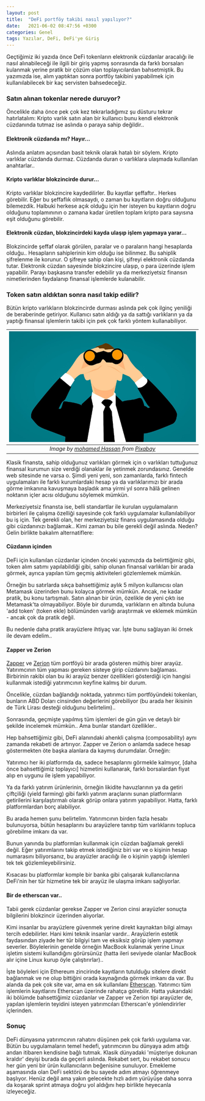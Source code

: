 ```yaml
---
layout: post
title:  "DeFi portföy takibi nasıl yapılıyor?"
date:   2021-06-02 08:47:56 +0300
categories: Genel
tags: Yazılar, DeFi, DeFi'ye Giriş
---
```



Geçtiğimiz iki yazıda önce DeFi tokenların elektronik cüzdanlar aracalığı ile nasıl alınabileceği ile ilgili bir giriş yapmış sonrasında da farklı borsaları kulanmak yerine pratik bir çözüm olan toplayıcılardan bahsetmiştik. Bu yazımızda ise, alım yaptıktan sonra portföy takibini yapabilmek için kullanılabilecek bir kaç servisten bahsedeceğiz. 

### Satın alınan tokenlar nerede duruyor? 
Öncelikle daha önce pek çok kez tekrarladığımız şu düsturu tekrar hatırlatalım: Kripto varlık satın alan bir kullanıcı bunu kendi elektronik cüzdanında tutmaz ise aslında o paraya sahip değildir.. 

#### Elektronik cüzdanda mı? Hayır...
Aslında anlatım açısından basit teknik olarak hatalı bir söylem. Kripto varlıklar cüzdanda durmaz. Cüzdanda duran o varlıklara ulaşmada kullanılan anahtarlar.. 

#### Kripto varlıklar blokzincirde durur... 
Kripto varlıklar blokzincire kaydedilirler. Bu kayıtlar şeffaftır.. Herkes görebilir. Eğer bu şeffaflık olmasaydı, o zaman bu kayıtların doğru olduğunu bilemezdik. Halbuki herkese açık olduğu için her isteyen bu kayıtların doğru olduğunu toplamınının o zamana kadar üretilen toplam kripto para sayısına eşit olduğunu görebilir. 

#### Elektronik cüzdan, blokzincirdeki kayda ulaşıp işlem yapmaya yarar... 
Blokzincirde şeffaf olarak görülen, paralar ve o paraların hangi hesaplarda olduğu.. Hesapların sahiplerinin kim olduğu ise bilinmez. Bu sahiplik şifrelenme ile korunur. O şifreye sahip olan kişi, şifreyi elektronik cüzdanda tutar. Elektronik cüzdan sayesinde blokzincire ulaşıp, o para üzerinde işlem yapabilir. Parayı başkasına transfer edebilir ya da merkeziyetsiz finansın nimetlerinden faydalanıp finansal işlemlerde kulanabilir. 

### Token satın aldıktan sonra nasıl takip edilir?
Bütün kripto varlıkların blokzincirde durması aslında pek çok ilginç yeniliği de beraberinde getiriyor. Kullanıcı satın aldığı ya da sattığı varlıkların ya da yaptığı finansal işlemlerin takibi için pek çok farklı yöntem kullanabiliyor. 


| ![observe](/assets/observe-3539810_800.jpg)|
|:--:| 
| *Image by [mohamed Hassan](https://pixabay.com/users/mohamed_hassan-5229782/) from [Pixabay](https://pixabay.com/)*|

Klasik finansta, sahip olduğunuz varlıkları görmek için o varlıkları tuttuğunuz finansal kurumun size verdiği olanaklar ile yetinmek zorundasınız. Genelde web sitesinde ne varsa o. Şimdi yeni yeni, son zamanlarda, farklı fintech uygulamaları ile farklı kurumlardaki hesap ya da varlıklarımızı bir arada görme imkanına kavuşmaya başladık ama yirmi yıl sonra hâlâ gelinen noktanın içler acısı olduğunu söylemek mümkün. 

Merkeziyetsiz finansta ise, belli standartlar ile kurulan uygulamaların birbirleri ile çalışma özelliği sayesinde çok farklı uygulamalar kullanılabiliyor bu iş için. Tek gerekli olan, her merkeziyetsiz finans uygulamasında olduğu gibi cüzdanınızı bağlamak.. Kimi zaman bu bile gerekli değil aslında. Neden? Gelin birlikte bakalım alternatiflere: 

#### Cüzdanın içinden
DeFi için kullanılan cüzdanlar içinden önceki yazımızda da belirttiğimiz gibi, token alım satımı yapılabildiği gibi, sahip olunan finansal varlıkları bir arada görmek, ayrıca yapılan tüm geçmiş aktiviteleri gözlemlemek mümkün. 

Örneğin bu satırlarda sıkça bahsettiğimiz aylık 5 milyon kullanıcısı olan Metamask üzerinden bunu kolayca görmek mümkün. Ancak, ne kadar pratik, bu konu tartışmalı. Satın alınan bir ürün, özelikle de yeni çıktı ise Metamask'ta olmayabiliyor. Böyle bir durumda, varlıkların en altında buluna 'add token' (token ekle) bölümünden varlığı araştırmak ve eklemek mümkün - ancak çok da pratik değil. 

Bu nedenle daha pratik arayüzlere ihtiyaç var. İşte bunu sağlayan iki örnek ile devam edelim.. 

#### Zapper ve Zerion
[Zapper](https://zapper.fi) ve [Zerion](https://zerion.io) tüm portföyü bir arada gösteren müthiş birer arayüz. Yatırımcının tüm yapması gereken sisteye girip cüzdanını bağlaması. Birbirinin rakibi olan bu iki arayüz benzer özellikleri gösterdiği için hangisi kullanmak istediği yatırımcının keyfine kalmış bir durum. 

Öncelikle, cüzdan bağlandığı noktada, yatırımcı tüm portföyündeki tokenları, bunların ABD Doları cinsinden değerlerini görebiliyor (bu arada her ikisinin de Türk Lirası desteği olduğunu belirtelim)..
 
Sonrasında, geçmişte yapılmış tüm işlemleri de gün gün ve detaylı bir şekilde incelemek mümkün.. Ama bunlar standart özellikler.. 

Hep bahsettiğimiz gibi, DeFi alanındaki ahenkli çalışma (composability) aynı zamanda rekabeti de artırıyor. Zapper ve Zerion o anlamda sadece hesap göstermekten öte başka alanlara da kaymış durumdalar. Örneğin: 

Yatırımcı her iki platformda da, sadece hesaplarını görmekle kalmıyor, [daha önce bahsettiğimiz toplayıcı] hizmetini kullanarak, farklı borsalardan fiyat alıp en uygunu ile işlem yapabiliyor. 

Ya da farklı yatırım ürünlerinin, örneğin likidite havuzlarının ya da getiri çiftçiliği (yield farming) gibi farklı yatırım araçlarını sunan platformların getirilerini karşılaştırmalı olarak görüp onlara yatırım yapabiliyor. Hatta, farklı platformlardan borç alabiliyor.

Bu arada hemen şunu belirtelim. Yatırımcının birden fazla hesabı bulunuyorsa, bütün hesaplarını bu arayüzlere tanıtıp tüm varlıklarını topluca görebilme imkanı da var. 

Bunun yanında bu platformları kullanmak için cüzdan bağlamak gerekli değil. Eğer yatırımlarını takip etmek istediğiniz biri var ve o kişinin hesap numarasını biliyorsanız, bu arayüzler aracılığı ile o kişinin yaptığı işlemleri tek tek gözlemleyebilirsiniz. 

Kısacası bu platformlar komple bir banka gibi çalışarak kullanıcılarına DeFi'nin her tür hizmetine tek bir arayüz ile ulaşma imkanı sağlıyorlar.

#### Bir de etherscan var.. 
Tabii gerek cüzdanlar gerekse Zapper ve Zerion cinsi arayüzler sonuçta bilgilerini blokzincir üzerinden alıyorlar. 

Kimi insanlar bu arayüzlere güvenmek yerine direkt kaynaktan bilgi almayı tercih edebilirler. Hani kimi teknik insanlar vardır.. Arayüzlerin estetik faydasından ziyade her tür bilgiyi tam ve eksiksiz görüp işlem yapmayı severler. Böylelerinin genelde örneğin MacBook kulanmak yerine Linux işletim sistemi kullandığını görürsünüz (hatta ileri seviyede olanlar MacBook alır içine Linux kurup öyle çalıştırırlar).. 

İşte böyleleri için Ethereum zincirinde kayıtların tutulduğu sitelere direkt bağlanmak ve ne olup bittiğini orada kaynağında görmek imkanı da var. Bu alanda da pek çok site var, ama en sık kullanılanı [Etherscan](https://etherscan.io). Yatırımcı tüm işlemlerin kayıtlarını Etherscan üzerinde rahatça görebilir. Hatta yukarıdaki iki bölümde bahsettiğimiz cüzdanlar ve Zapper ve Zerion tipi arayüzler de, yapılan işlemlerin teyidini isteyen yatırımcıları Etherscan'e yönlendirirler içlerinden.

### Sonuç
DeFi dünyasına yatırımcının rahatını düşünen pek çok farklı uygulama var. Bütün bu uygulamaların temel hedefi, yatırımcının bu dünyaya adım attığı andan itibaren kendisine bağlı tutmak. Klasik dünyadaki 'müşteriye dokunan kraldır' deyişi burada da geçerli aslında. Rekabet sert, bu rekabet sonucu her gün yeni bir ürün kullanıcıların beğenisine sunuluyor. Emekleme aşamasında olan DeFi sektörü de bu sayede adım atmayı öğrenmeye başlıyor. Henüz değil ama yakın gelecekte hızlı adım yürüyüşe daha sonra da koşarak sprint atmaya doğru yol aldığını hep birlikte heyecanla izleyeceğiz. 
